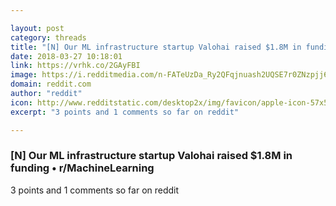 ```yaml
---

layout: post
category: threads
title: "[N] Our ML infrastructure startup Valohai raised $1.8M in funding"
date: 2018-03-27 10:18:01
link: https://vrhk.co/2GAyFBI
image: https://i.redditmedia.com/n-FATeUzDa_Ry2QFqjnuash2UQSE7r0ZNzpjj6NepzA.jpg?w=320&s=1e5bc2e21a5579ce05ec63ef6eca4cba
domain: reddit.com
author: "reddit"
icon: http://www.redditstatic.com/desktop2x/img/favicon/apple-icon-57x57.png
excerpt: "3 points and 1 comments so far on reddit"

---
```


### [N] Our ML infrastructure startup Valohai raised $1.8M in funding • r/MachineLearning

3 points and 1 comments so far on reddit